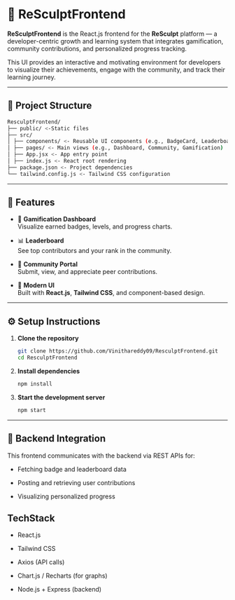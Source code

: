 # 🎨 ReSculptFrontend

**ReSculptFrontend** is the React.js frontend for the **ReSculpt** platform — a developer-centric growth and learning system that integrates gamification, community contributions, and personalized progress tracking.

This UI provides an interactive and motivating environment for developers to visualize their achievements, engage with the community, and track their learning journey.

---

## 📁 Project Structure
```bash
ResculptFrontend/
├── public/ <-Static files
├── src/
│ ├── components/ <- Reusable UI components (e.g., BadgeCard, Leaderboard, ContributionForm)
│ ├── pages/ <- Main views (e.g., Dashboard, Community, Gamification)
│ ├── App.jsx <- App entry point
│ ├── index.js <- React root rendering
├── package.json <- Project dependencies
└── tailwind.config.js <- Tailwind CSS configuration
```

---

## 🚀 Features

- 🏅 **Gamification Dashboard**  
  Visualize earned badges, levels, and progress charts.

- 📊 **Leaderboard**  
  See top contributors and your rank in the community.

- 🤝 **Community Portal**  
  Submit, view, and appreciate peer contributions.

- 🎨 **Modern UI**  
  Built with **React.js**, **Tailwind CSS**, and component-based design.

---

## ⚙️ Setup Instructions

1. **Clone the repository**
   ```bash
   git clone https://github.com/Vinithareddy09/ResculptFrontend.git
   cd ResculptFrontend
   ```
2. **Install dependencies**
    ```bash
    npm install
    ```
3. **Start the development server**
   ```bash
   npm start
   ```
---
## 🔗 Backend Integration
This frontend communicates with the backend via REST APIs for:

- Fetching badge and leaderboard data

- Posting and retrieving user contributions

- Visualizing personalized progress
## TechStack
- React.js

- Tailwind CSS

- Axios (API calls)

- Chart.js / Recharts (for graphs)

- Node.js + Express (backend)


